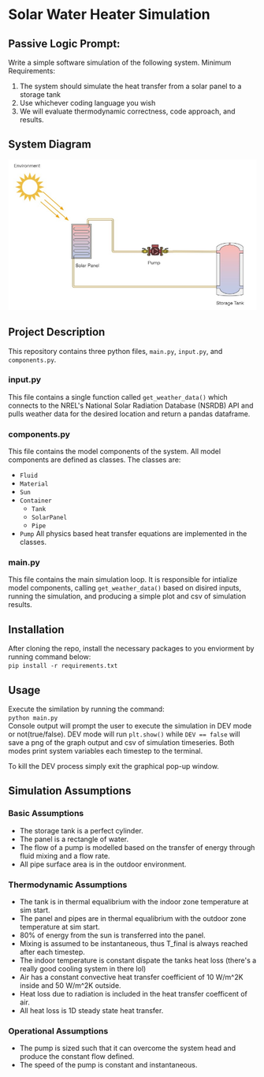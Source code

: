 # Solar Water Heater Simulation

## Passive Logic Prompt:

Write a simple software simulation of the following system.
Minimum Requirements:
1. The system should simulate the heat transfer from a solar panel to a storage tank
2. Use whichever coding language you wish
3. We will evaluate thermodynamic correctness, code approach, and results.


## System Diagram
![system-diagram](system-diagram.jpg)

## Project Description
This repository contains three python files, `main.py`, `input.py`, and `components.py`.

### input.py
This file contains a single function called `get_weather_data()` which connects to the NREL's National Solar Radiation Database (NSRDB) API and pulls  weather data for the desired location and return a pandas dataframe.

### components.py
This file contains the model components of the system. All model components are defined as classes. The classes are:
- `Fluid`
- `Material`
- `Sun`
- `Container`
    - `Tank`
    - `SolarPanel`
    - `Pipe`
- `Pump`
All physics based heat transfer equations are implemented in the classes.

### main.py
This file contains the main simulation loop. It is responsible for intialize model components, calling `get_weather_data()` based on disired inputs, running the simulation, and producing a simple plot and csv of simulation results.

## Installation
After cloning the repo, install the necessary packages to you enviorment by running command below:  
`pip install -r requirements.txt`

## Usage
Execute the similation by running the command:  
`python main.py`  
Console output will prompt the user to execute the simulation in DEV mode or not(true/false). DEV mode will run `plt.show()` while `DEV == false` will save a png of the graph output and csv of simulation timeseries. Both modes print system variables each timestep to the terminal. 

To kill the DEV process simply exit the graphical pop-up window.

## Simulation Assumptions

### Basic Assumptions
- The storage tank is a perfect cylinder.
- The panel is a rectangle of water. 
- The flow of a pump is modelled based on the transfer of energy through fluid mixing and
a flow rate.
- All pipe surface area is in the outdoor environment. 

### Thermodynamic Assumptions
- The tank is in thermal equalibrium with the indoor zone temperature at sim start.
- The panel and pipes are in thermal equalibrium with the outdoor zone temperature at sim start.
- 80% of energy from the sun is transferred into the panel.
- Mixing is assumed to be instantaneous, thus T_final is always reached after each timestep.
- The indoor temperature is constant dispate the tanks heat loss (there's a really good cooling system in there lol)
- Air has a constant convective heat transfer coefficient of 10 W/m^2K inside and 50 W/m^2K outside.
- Heat loss due to radiation is included in the heat transfer coefficent of air.
- All heat loss is 1D steady state heat transfer.

### Operational Assumptions
- The pump is sized such that it can overcome the system head and produce the constant flow defined.
- The speed of the pump is constant and instantaneous.
